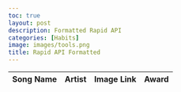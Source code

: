 ```yaml
---
toc: true
layout: post
description: Formatted Rapid API
categories: [Habits]
image: images/tools.png
title: Rapid API Formatted
---
```


<table>
  <thead>
  <tr>
    <th>Song Name</th>
    <th>Artist</th>
    <th>Image Link</th>
    <th>Award</th>
  </tr>
  </thead>
  <tbody id="result">
    <!-- generated rows -->
  </tbody>
</table>

<!-- Script is layed out in a sequence (no function) and will execute when page is loaded -->
<script>
  // prepare HTML result container for new output
  const resultContainer = document.getElementById("result");

  // prepare fetch options
  const url = "https://billboard3.p.rapidapi.com/hot-100?date=2022-07-07&range=1-10";

  const options = {
	method: 'GET',
	headers: {
		'X-RapidAPI-Key': '9e4650470emshc2461cc01c07b29p18b9b5jsnfa759ab87fca',
		'X-RapidAPI-Host': 'billboard3.p.rapidapi.com'
	}
  };

  // fetch the API
  fetch(url, options)
    // response is a RESTful "promise" on any successful fetch
    .then(response => {
      // check for response errors
      if (response.status !== 200) {
          const errorMsg = 'Database response error: ' + response.status;
          console.log(errorMsg);
          const tr = document.createElement("tr");
          const td = document.createElement("td");
          td.innerHTML = errorMsg;
          tr.appendChild(td);
          resultContainer.appendChild(tr);
          return;
      }
      // valid response will have json data
      response.json().then(data => {
          console.log(data);

          // Country data
          for (const row of data) {
            console.log(row);

            // tr for each row
            const tr = document.createElement("tr");
            // td for each column
            const title = document.createElement("td");
            const artist = document.createElement("td");
            const image = document.createElement("td");
            const award = document.createElement("td");

            // data is specific to the API
            title.innerHTML = row.title;
            artist.innerHTML = row.artist; 
            image.innerHTML = row.image; 
            award.innerHTML = row.award; 

            // this build td's into tr
            tr.appendChild(title);
            tr.appendChild(artist);
            tr.appendChild(image);
            tr.appendChild(award);

            // add HTML to container
            resultContainer.appendChild(tr);
          }
      })
  })
  // catch fetch errors (ie ACCESS to server blocked)
  .catch(err => {
    console.error(err);
    const tr = document.createElement("tr");
    const td = document.createElement("td");
    td.innerHTML = err;
    tr.appendChild(td);
    resultContainer.appendChild(tr);
  });
</script>
